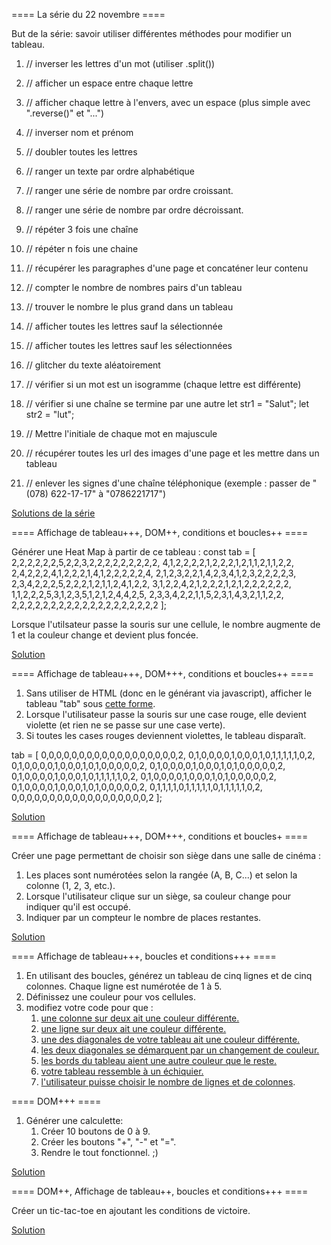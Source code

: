 ==== La série du 22 novembre ==== 

But de la série: savoir utiliser différentes méthodes pour modifier un tableau. 

1. // inverser les lettres d'un mot (utiliser .split())

2. // afficher un espace entre chaque lettre

3. // afficher chaque lettre à l'envers, avec un espace (plus simple avec ".reverse()" et "...") 

4. // inverser nom et prénom

5. // doubler toutes les lettres

6. // ranger un texte par ordre alphabétique

7. // ranger une série de nombre par ordre croissant. 

8. // ranger une série de nombre par ordre décroissant. 

9. // répéter 3 fois une chaîne

10. // répéter n fois une chaine

11. // récupérer les paragraphes d'une page et concaténer leur contenu

12. // compter le nombre de nombres pairs d'un tableau

13. // trouver le nombre le plus grand dans un tableau

14. // afficher toutes les lettres sauf la sélectionnée

15. // afficher toutes les lettres sauf les sélectionnées

16. // glitcher du texte aléatoirement

17. // vérifier si un mot est un isogramme (chaque lettre est différente)

18. // vérifier si une chaîne se termine par une autre
    let str1 = "Salut";
    let str2 = "lut";

19. // Mettre l'initiale de chaque mot en majuscule

20. // récupérer toutes les url des images d'une page et les mettre dans un tableau

21. // enlever les signes d'une chaîne téléphonique (exemple : passer de "(078) 622-17-17" à "0786221717")

[Solutions de la série](https://codepen.io/GregoryThonney/pen/GyZNVO)


==== Affichage de tableau+++, DOM++, conditions et boucles++ ====

Générer une Heat Map à partir de ce tableau : const tab = \[
  2,2,2,2,2,2,5,2,2,3,2,2,2,2,2,2,2,2,2,
  4,1,2,2,2,2,1,2,2,2,1,2,1,1,2,1,1,2,2,  
  2,4,2,2,2,4,1,2,2,2,1,4,1,2,2,2,2,2,4,
  2,1,2,3,2,2,1,4,2,3,4,1,2,3,2,2,2,2,3,
  2,3,4,2,2,2,5,2,2,2,1,2,1,1,2,4,1,2,2,
  3,1,2,2,4,2,1,2,2,2,1,2,1,2,2,2,2,2,2,
  1,1,2,2,2,5,3,1,2,3,5,1,2,1,2,4,4,2,5,
  2,3,3,4,2,2,1,1,5,2,3,1,4,3,2,1,1,2,2,
  2,2,2,2,2,2,2,2,2,2,2,2,2,2,2,2,2,2,2
\]; 

Lorsque l'utilsateur passe la souris sur une cellule, le nombre augmente de 1 et la couleur change et devient plus foncée. 

[Solution](https://codepen.io/GregoryThonney/pen/EoajLv)



==== Affichage de tableau+++, DOM+++, conditions et boucles++ ==== 

1. Sans utiliser de HTML (donc en le générant via javascript), afficher le tableau "tab" sous [cette forme](https://img15.hostingpics.net/pics/120994lue.png). 
2. Lorsque l'utilisateur passe la souris sur une case rouge, elle devient violette (et rien ne se passe sur une case verte).
3. Si toutes les cases rouges deviennent violettes, le tableau disparaît. 

tab = \[
  0,0,0,0,0,0,0,0,0,0,0,0,0,0,0,0,0,0,2,
  0,1,0,0,0,0,1,0,0,0,1,0,1,1,1,1,1,0,2,  
  0,1,0,0,0,0,1,0,0,0,1,0,1,0,0,0,0,0,2,
  0,1,0,0,0,0,1,0,0,0,1,0,1,0,0,0,0,0,2,
  0,1,0,0,0,0,1,0,0,0,1,0,1,1,1,1,1,0,2,
  0,1,0,0,0,0,1,0,0,0,1,0,1,0,0,0,0,0,2,
  0,1,0,0,0,0,1,0,0,0,1,0,1,0,0,0,0,0,2,
  0,1,1,1,1,0,1,1,1,1,1,0,1,1,1,1,1,0,2,
  0,0,0,0,0,0,0,0,0,0,0,0,0,0,0,0,0,0,2
\];

[Solution](https://codepen.io/isaacpante/pen/rYpWRw)


==== Affichage de tableau+++, DOM+++, conditions et boucles+ ==== 

Créer une page permettant de choisir son siège dans une salle de cinéma :
1. Les places sont numérotées selon la rangée (A, B, C...) et selon la colonne (1, 2, 3, etc.). 
2. Lorsque l'utilisateur clique sur un siège, sa couleur change pour indiquer qu'il est occupé.
3. Indiquer par un compteur le nombre de places restantes. 

[Solution](https://codepen.io/isaacpante/pen/POvPaX)


==== Affichage de tableau+++, boucles et conditions+++ ====

1. En utilisant des boucles, générez un tableau de cinq lignes et de cinq colonnes. Chaque ligne est numérotée de 1 à 5.
2. Définissez une couleur pour vos cellules. 
3. modifiez votre code pour que :
    1. [une colonne sur deux ait une couleur différente.](https://codepen.io/isaacpante/pen/woJzOQ)
    2. [une ligne sur deux ait une couleur différente.](https://codepen.io/isaacpante/pen/NbpbXW)
    2. [une des diagonales de votre tableau ait une couleur différente.](https://codepen.io/isaacpante/pen/qqraxa)
    2. [les deux diagonales se démarquent par un changement de couleur.](https://codepen.io/isaacpante/pen/KNWmoV)
    2. [les bords du tableau aient une autre couleur que le reste.](https://codepen.io/isaacpante/pen/dOvWMJ)
    2. [votre tableau ressemble à un échiquier.](https://codepen.io/isaacpante/pen/eBvdwp)
    2. [l'utilisateur puisse choisir le nombre de lignes et de colonnes](https://codepen.io/GregoryThonney/pen/zEQgxg).


==== DOM+++ ==== 

1. Générer une calculette: 
    1. Créer 10 boutons de 0 à 9. 
    2. Créer les boutons "+", "-" et "=". 
    3. Rendre le tout fonctionnel. ;) 
    
[Solution](https://codepen.io/GregoryThonney/pen/LzrPaa)


==== DOM++, Affichage de tableau++, boucles et conditions+++ ====

Créer un tic-tac-toe en ajoutant les conditions de victoire. 

[Solution](https://codepen.io/GregoryThonney/pen/vpEmGR)


